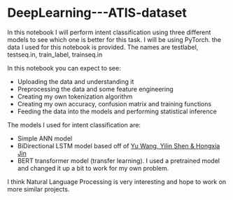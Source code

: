 # DeepLearning---ATIS-dataset
In this notebook I will perform intent classification using three different models to see which one is better for this task. I will be using PyTorch.
the data I used for this notebook is provided. The names are testlabel, testseq.in, train_label, trainseq.in

In this notebook you can expect to see:
  * Uploading the data and understanding it
  * Preprocessing the data and some feature engineering
  * Creating my own tokenization algorithm
  * Creating my own accuracy, confusion matrix and training functions
  * Feeding the data into the models and performing statistical inference

The models I used for intent classification  are:
  * Simple ANN model
  * BiDirectional LSTM model based off of [Yu Wang, Yilin Shen & Hongxia Jin](https://arxiv.org/pdf/1812.10235v1.pdf)
  * BERT transformer model (transfer learning). I used a pretrained model and changed it up a bit to work for my own problem.

I think Natural Language Processing is very interesting and hope to work on more similar projects.
